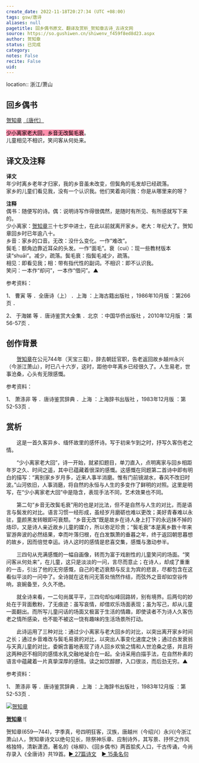 ```yaml
---
create_date: 2022-11-18T20:27:34 (UTC +08:00)
tags: gsw/唐诗
aliases: null
pagetitle: 回乡偶书原文、翻译及赏析_贺知章古诗_古诗文网
source: https://so.gushiwen.cn/shiwenv_f459f8ed8d23.aspx
author: 贺知章
status: 已完成
category: 
notes: False
recite: False
uid: 
---
```


location:: 浙江/萧山

## 回乡偶书

[贺知章](https://so.gushiwen.cn/authorv_79e0e9d1f260.aspx) [〔唐代〕](https://so.gushiwen.cn/shiwens/default.aspx?cstr=%e5%94%90%e4%bb%a3)

<mark style="background: #FF5582A6;">少小离家老大回，乡音无改鬓毛衰</mark>。  
儿童相见不相识，笑问客从何处来。

## 译文及注释



**译文**  
年少时离乡老年才归家，我的乡音虽未改变，但鬓角的毛发却已经疏落。  
家乡的儿童们看见我，没有一个认识我。他们笑着询问我：你是从哪里来的呀？　

**注释**  
偶书：随便写的诗。偶：说明诗写作得很偶然，是随时有所见、有所感就写下来的。  
少小离家：[贺知章](https://so.gushiwen.cn/authorv_79e0e9d1f260.aspx)三十七岁中进士，在此以前就离开家乡。老大：年纪大了。贺知章回乡时已年逾八十。  
乡音：家乡的口音。无改：没什么变化。一作“难改”。  
鬓毛：额角边靠近耳朵的头发。一作“面毛”。衰（cui）：现一些教材版本读“shuāi”。减少，疏落。鬓毛衰：指鬓毛减少，疏落。  
相见：即看见我；相：带有指代性的副词。不相识：即不认识我。  
笑问：一本作“却问”，一本作“借问”。▲

参考资料：

1、 曹寅 等 ．全唐诗（上） ．上海 ：上海古籍出版社 ，1986年10月版 ：第266页 ．

2、 于海娣 等 ．唐诗鉴赏大全集 ．北京 ：中国华侨出版社 ，2010年12月版 ：第56-57页 ．

## 创作背景



　　[贺知章](https://so.gushiwen.cn/authorv_79e0e9d1f260.aspx)在公元744年（天宝三载），辞去朝廷官职，告老返回故乡越州永兴（今浙江萧山），时已八十六岁，这时，距他中年离乡已经很久了。人生易老，世事沧桑，心头有无限感慨。

参考资料：

1、 萧涤非 等 ．唐诗鉴赏辞典 ．上海 ：上海辞书出版社 ，1983年12月版 ：第52-53页 ．

## 赏析



　　这是一首久客异乡、缅怀故里的感怀诗。写于初来乍到之时，抒写久客伤老之情。

　　“少小离家老大回”，诗一开始，就紧扣题目，单刀直入，点明离家与回乡相距年岁之久、时间之遥，其中已蕴藏着很深的感慨。这感慨在同题第二首诗中即有明白的描写：“离别家乡岁月多，近来人事半消磨。惟有门前镜湖水，春风不改旧时波。”山河依旧，人事消磨，将自然的永恒与人生的多变作了鲜明的对照。这里是明写，在“少小离家老大回”中是隐含，表现手法不同，艺术效果也不同。

　　第二句“乡音无改鬓毛衰”用的也是对比法，但不是自然与人生的对比，而是语言与鬓发的对比。语言习惯一经形成，虽经岁月磨砺也难以更改；美好青春难以永驻，童颜黑发转眼即可衰颓。“乡音无改”既是故乡在诗人身上打下的永远抹不掉的烙印，又是诗人亲近故乡儿童的媒介，所以弥足珍贵；“鬓毛衰”本是离乡数十年来宦游奔波的必然结果，幸而叶落归根，在白发飘萧的垂暮之年，终于返回朝思暮想的故乡，因而倍觉幸运。诗人这时的感情是悲喜交集，感慨与激动参半。

　　三四句从充满感慨的一幅自画像，转而为富于戏剧性的儿童笑问的场面。“笑问客从何处来”，在儿童，这只是淡淡的一问，言尽而意止；在诗人，却成了重重的一击，引出了他的无穷感慨，自己的老迈衰颓与反主为宾的悲哀，尽都包含在这看似平淡的一问中了。全诗就在这有问无答处悄然作结，而弦外之音却如空谷传响，哀婉备至，久久不绝。

　　就全诗来看，一二句尚属平平，三四句却似峰回路转，别有境界。后两句的妙处在于背面敷粉，了无痕迹：虽写哀情，却借欢乐场面表现；虽为写己，却从儿童一面翻出。而所写儿童问话的场面又极富于生活的情趣，即使读者不为诗人久客伤老之情所感染，也不能不被这一饶有趣味的生活场景所打动。

　　此诗运用了三种对比：通过少小离家与老大回乡的对比，以突出离开家乡时间之长；通过乡音难改与鬓毛易衰的对比，以突出人事变化速度之快；通过白发衰翁与天真儿童的对比，委婉含蓄地表现了诗人回乡欢愉之情和人世沧桑之感，并且将这两种迥不相同的感情水乳交融地凝合在一起。全诗采用白描手法，在自然朴素的语言中蕴藏着一片真挚深厚的感情。读之如饮醇醪，入口很淡，而后劲无穷。▲

参考资料：

1、 萧涤非 等 ．唐诗鉴赏辞典 ．上海 ：上海辞书出版社 ，1983年12月版 ：第52-53页 ．

[![贺知章](https://song.gushiwen.cn/authorImg/hezhizhang.jpg)](https://so.gushiwen.cn/authorv_79e0e9d1f260.aspx)

[**贺知章**](https://so.gushiwen.cn/authorv_79e0e9d1f260.aspx) ![

贺知章(659—744)，字季真，号四明狂客，汉族，唐越州（今绍兴）永兴(今浙江萧山)人，贺知章诗文以绝句见长，除祭神乐章、应制诗外，其写景、抒怀之作风格独特，清新潇洒，著名的《咏柳》、《回乡偶书》两首脍炙人口，千古传诵，今尚存录入《全唐诗》共19首。[► 27篇诗文](https://so.gushiwen.cn/shiwens/default.aspx?astr=%e8%b4%ba%e7%9f%a5%e7%ab%a0)　[► 15条名句](https://so.gushiwen.cn/mingjus/default.aspx?astr=%e8%b4%ba%e7%9f%a5%e7%ab%a0)

